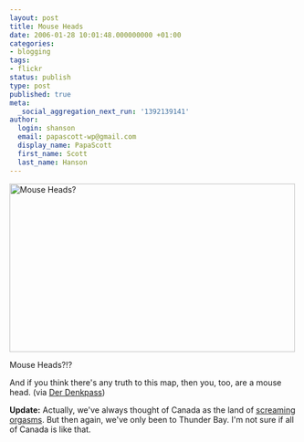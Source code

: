 ```yaml
---
layout: post
title: Mouse Heads
date: 2006-01-28 10:01:48.000000000 +01:00
categories:
- blogging
tags:
- flickr
status: publish
type: post
published: true
meta:
  _social_aggregation_next_run: '1392139141'
author:
  login: shanson
  email: papascott-wp@gmail.com
  display_name: PapaScott
  first_name: Scott
  last_name: Hanson
---
```

<p><img src="http://static.flickr.com/18/92075441_53531802ce.jpg" width="500" height="295" alt="Mouse Heads?" /></p>
<p>Mouse Heads?!?</p>
<p>And if you think there's any truth to this map, then you, too, are a mouse head. (via <a href="http://www.denkpass.de/dpblog/sig/archives/000731.html" title="Der Denkpass: The way Americans view the world">Der Denkpass</a>)</p>
<p><strong>Update:</strong> Actually, we've always thought of Canada as the land of <a href="http://www.webtender.com/db/drink/1534">screaming orgasms</a>. But then again, we've only been to Thunder Bay. I'm not sure if all of Canada is like that.</p>
